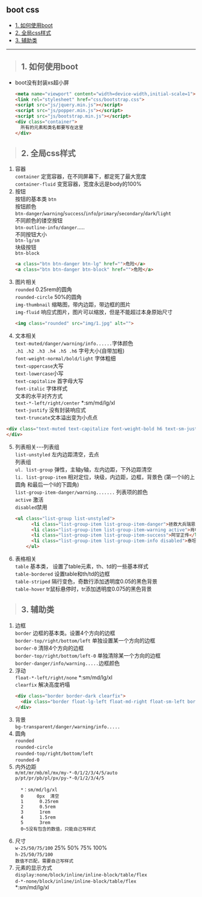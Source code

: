 ## boot css
- [1. 如何使用boot](#1)
- [2. 全局css样式](#2)
- [3. 辅助类](#3)
--------
><h2 id='1'>1. 如何使用boot</h2> 
- boot没有封装xs超小屏
  ```html
  <meta name="viewport" content="width=device-width,initial-scale=1">
  <link rel="stylesheet" href="css/bootstrap.css">
  <script src="js/jquery.min.js"></script>
  <script src="js/popper.min.js"></script>
  <script src="js/bootstrap.min.js"></script>
  <div class="container">
    所有的元素和类名都要写在这里			
  </div>
  ```

><h2 id='2'>2. 全局css样式</h2> 
1. 容器  
  `container` 定宽容器，在不同屏幕下，都定死了最大宽度  
  `container-fluid` 变宽容器，宽度永远是body的100%
2. 按钮  
  按钮的基本类 `btn`   
  按钮颜色  
  `btn-danger`/`warning`/`success`/`info`/`primary`/`secondary`/`dark`/`light`  
  不同颜色的镂空按钮  
  `btn-outline-info/danger`.....  
  不同按钮大小  
  `btn-lg/sm`  
  块级按钮  
  `btn-block`
    ```html
    <a class="btn btn-danger btn-lg" href="">危险</a>
    <a class="btn btn-danger btn-block" href="">危险</a>
    ```
3. 图片相关  
  `rounded`  0.25rem的圆角  
  `rounded-circle`  50%的圆角  
  `img-thumbnail` 缩略图，带内边距，带边框的图片  
  `img-fluid` 响应式图片，图片可以缩放，但是不能超过本身原始尺寸  
    ```html
    <img class="rounded" src="img/1.jpg" alt="">
    ```
4. 文本相关  
  `text-muted/danger/warning/info......`字体颜色    
  `.h1 .h2 .h3 .h4 .h5 .h6` 字号大小(自带加粗)     
  `font-weight-normal/bold/light` 字体粗细     
  `text-uppercase`大写     
  `text-lowercase`小写    
  `text-capitalize` 首字母大写   
  `font-italic` 字体样式   
  文本的水平对齐方式    
  `text-*-left/right/center`   *:sm/md/lg/xl  
  `text-justify` 没有封装响应式  
  `text-truncate`文本溢出变为小点点  
  ```html
  <div class="text-muted text-capitalize font-weight-bold h6 text-sm-justify text-md-right text-lg-center text-xl-right">JOEfklfjew
  </div>
  ```
5. 列表相关---列表组  
  `list-unstyled` 左内边距清空，去点  
  列表组  
  `ul. list-group`  弹性，主轴y轴，左内边距，下外边距清空  
  `li. list-group-item` 相对定位，块级，内边距，边框，背景色 (第一个li的上圆角 和最后一个li的下圆角)   
  `list-group-item-danger/warning.......` 列表项的颜色  
  `active` 激活  
  `disabled`禁用  
    ```html
    <ul class="list-group list-unstyled">
          <li class="list-group-item list-group-item-danger">拯救大兵瑞恩</li>
          <li class="list-group-item list-group-item-warning active">肖申克的救赎</li>
          <li class="list-group-item list-group-item-success">阿甘正传</li>
          <li class="list-group-item list-group-item-info disabled">泰坦尼克号</li>
        </ul>
    ```
6. 表格相关  
  `table` 基本类，   设置了table元素，th、td的一些基本样式  
  `table-bordered`  设置table和th/td的边框  
  `table-striped`    隔行变色，奇数行添加透明度0.05的黑色背景  
  `table-hover`     tr鼠标悬停时，tr添加透明度0.075的黑色背景  

><h2 id='3'>3. 辅助类</h2> 
1. 边框  
`border` 边框的基本类。设置4个方向的边框  
`border-top/right/bottom/left` 单独设置某一个方向的边框  
`border-0` 清除4个方向的边框  
`border-top/right/bottom/left-0` 单独清除某一个方向的边框  
`border-danger/info/warning.....`边框颜色  
2. 浮动  
  `float-*-left/right/none`   *:sm/md/lg/xl  
  `clearfix`  解决高度坍塌 
    ```html
    <div class="border border-dark clearfix">
      <div class="border float-lg-left float-md-right float-sm-left border-danger">11</div>
    </div>
    ```  
3. 背景  
  `bg-transparent/danger/warning/info.....`
4. 圆角  
  `rounded`     
  `rounded-circle`  
  `rounded-top/right/bottom/left`  
  `rounded-0`
5. 内外边距  
  `m/mt/mr/mb/ml/mx/my-*-0/1/2/3/4/5/auto`     
  `p/pt/pr/pb/pl/px/py-*-0/1/2/3/4/5`
    ```           
      *：sm/md/lg/xl
      0     0px  清空
      1      0.25rem
      2      0.5rem
      3      1rem
      4      1.5rem
      5      3rem
      0~5没有包含的数值，只能自己写样式  
    ```
6. 尺寸  
  `w-25/50/75/100`  25%  50%  75%  100%  
  `h-25/50/75/100`  
  `数值不匹配，需要自己写样式`  
7. 元素的显示方式  
  `display:none/block/inline/inline-block/table/flex`  
  `d-*-none/block/inline/inline-block/table/flex`  
  *:sm/md/lg/xl  

